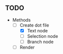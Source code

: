 ## TODO

- Methods
  * [ ] Create dot file
    * [x] Text node
    * [ ] Selection node
    * [ ] Branch node
  * [ ] Render 
